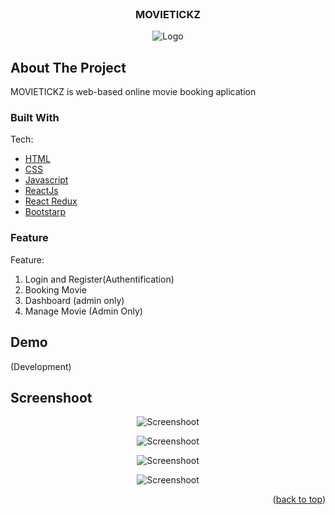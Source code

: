 <div id="top"></div>
<!--
*** Thanks for checking out the Best-README-Template. If you have a suggestion
*** that would make this better, please fork the repo and create a pull request
*** or simply open an issue with the tag "enhancement".
*** Don't forget to give the project a star!
*** Thanks again! Now go create something AMAZING! 😄
-->

<!-- PROJECT SHIELDS -->
<!--
*** I'm using markdown "reference style" links for readability.
*** Reference links are enclosed in brackets [ ] instead of parentheses ( ).
*** See the bottom of this document for the declaration of the reference variables
*** for contributors-url, forks-url, etc. This is an optional, concise syntax you may use.
*** https://www.markdownguide.org/basic-syntax/#reference-style-links
-->

<!-- PROJECT LOGO -->
<br />
<div align="center">
  </a>
  <h3 align="center">MOVIETICKZ</h3>
</div>

<p align="center">
  <img src='https://i.postimg.cc/CRdjrLqH/Vector.png' border='0' alt='Logo'/>
</p>

<!-- ABOUT THE PROJECT -->

## About The Project

MOVIETICKZ is web-based online movie booking aplication

### Built With

Tech:

- [HTML](https://developer.mozilla.org/en-US/docs/Web/HTML?retiredLocale=id)
- [CSS](https://developer.mozilla.org/id/docs/Web/CSS)
- [Javascript](https://www.javascript.com/)
- [ReactJs](https://reactjs.org/docs/getting-started.html)
- [React Redux](https://react-redux.js.org/introduction/getting-started)
- [Bootstarp](https://getbootstrap.com/)

### Feature

Feature:

1. Login and Register(Authentification)
2. Booking Movie
3. Dashboard (admin only)
4. Manage Movie (Admin Only)

## Demo

(Development)

## Screenshoot

<p align="center">
  <img src='https://i.postimg.cc/yxXGBkwV/Capture.png' border='0' alt='Screenshoot'/>
</p>
<p align="center">
  <img src='https://i.postimg.cc/g07FBLPQ/Capture2.png' border='0' alt='Screenshoot'/>
</p>
<p align="center">
  <img src='https://i.postimg.cc/SNL4NKWY/Capture3.png' border='0' alt='Screenshoot'/>
</p>
<p align="center">
  <img src='https://i.postimg.cc/76p4bGs0/Capture4.png' border='0' alt='Screenshoot'/>
</p>

<!-- CONTACT -->
<p align="right">(<a href="#top">back to top</a>)</p>
